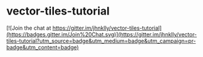 # vector-tiles-tutorial

[![Join the chat at https://gitter.im/jhnklly/vector-tiles-tutorial](https://badges.gitter.im/Join%20Chat.svg)](https://gitter.im/jhnklly/vector-tiles-tutorial?utm_source=badge&utm_medium=badge&utm_campaign=pr-badge&utm_content=badge)

